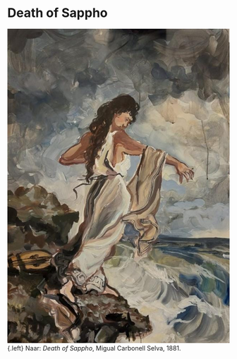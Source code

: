 # Death of Sappho
![](dramatisch-schilderij.jpg){.left}
Naar: _Death of Sappho_, Migual Carbonell Selva, 1881.